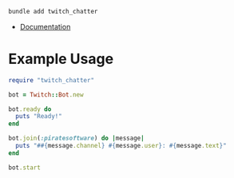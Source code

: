 
```sh
bundle add twitch_chatter
```

- [Documentation](https://rubydoc.info/gems/twitch_chatter)

# Example Usage

```ruby
require "twitch_chatter"

bot = Twitch::Bot.new

bot.ready do
  puts "Ready!"
end

bot.join(:piratesoftware) do |message|
  puts "##{message.channel} #{message.user}: #{message.text}"
end

bot.start
```

